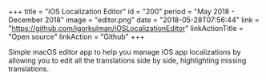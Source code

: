 +++
title = "iOS Localization Editor"
id = "200"
period = "May 2018 - December 2018"
image = "editor.png"
date = "2018-05-28T07:56:44"
link = "https://github.com/igorkulman/iOSLocalizationEditor"
linkActionTitle = "Open source"
linkAction = "Github"
+++

Simple macOS editor app to help you manage iOS app localizations by allowing you to edit all the translations side by side, highlighting missing translations.
